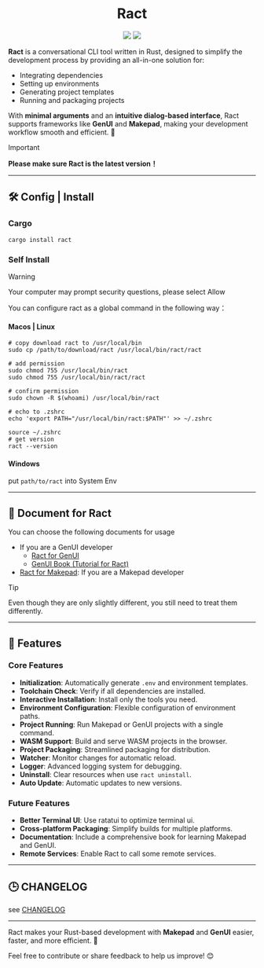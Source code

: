 <div align="center">
  <h1>Ract</h1>

  <img src="https://img.shields.io/badge/Ract-0.2.0-orange?style=flat-square&logo=rust&logoColor=%23fff&labelColor=%23DEA584&color=%23DEA584"> 
  <img src="https://img.shields.io/badge/License-MIT-orange?style=flat-square&logoColor=%23fff&labelColor=%2323B898&color=%2323B898">
</div>

**Ract** is a conversational CLI tool written in Rust, designed to simplify the development process by providing an all-in-one solution for:  

- Integrating dependencies  
- Setting up environments  
- Generating project templates  
- Running and packaging projects  

With **minimal arguments** and an **intuitive dialog-based interface**, Ract supports frameworks like **GenUI** and **Makepad**, making your development workflow smooth and efficient. 🚀

> [!IMPORTANT]
> **Please make sure Ract is the latest version！**

---

## 🛠️ Config | Install

### Cargo

```shell
cargo install ract
```

### Self Install

> [!WARNING]
> Your computer may prompt security questions, please select Allow

You can configure ract as a global command in the following way：

#### Macos | Linux

```shell
# copy download ract to /usr/local/bin
sudo cp /path/to/download/ract /usr/local/bin/ract/ract

# add permission
sudo chmod 755 /usr/local/bin/ract
sudo chmod 755 /usr/local/bin/ract/ract

# confirm permission
sudo chown -R $(whoami) /usr/local/bin/ract

# echo to .zshrc
echo 'export PATH="/usr/local/bin/ract:$PATH"' >> ~/.zshrc

source ~/.zshrc
# get version
ract --version
```

#### Windows

put `path/to/ract` into System Env

---

## 📖 Document for Ract

You can choose the following documents for usage

- If you are a GenUI developer
  - [Ract for GenUI](./README/gen_ui.md)
  - [GenUI Book (Tutorial for Ract)](https://privoce.github.io/GenUI.github.io/tools/ract/introduction)
- [Ract for Makepad](./README/makepad.md): If you are a Makepad developer

> [!TIP]
>
> Even though they are only slightly different, you still need to treat them differently.

---

## 🎯 Features  

### Core Features  

- **Initialization**: Automatically generate `.env` and environment templates.  
- **Toolchain Check**: Verify if all dependencies are installed.  
- **Interactive Installation**: Install only the tools you need.  
- **Environment Configuration**: Flexible configuration of environment paths.  
- **Project Running**: Run Makepad or GenUI projects with a single command.  
- **WASM Support**: Build and serve WASM projects in the browser.  
- **Project Packaging**: Streamlined packaging for distribution.  
- **Watcher**: Monitor changes for automatic reload.  
- **Logger**: Advanced logging system for debugging.  
- **Uninstall**: Clear resources when use `ract uninstall`.
- **Auto Update**: Automatic updates to new versions.

### Future Features  

- **Better Terminal UI**: Use ratatui to optimize terminal ui.
- **Cross-platform Packaging**: Simplify builds for multiple platforms.  
- **Documentation**: Include a comprehensive book for learning Makepad and GenUI.  
- **Remote Services**: Enable Ract to call some remote services.

---

## 🕒 CHANGELOG

see [CHANGELOG](./CHANGELOG.md)

---

Ract makes your Rust-based development with **Makepad** and **GenUI** easier, faster, and more efficient. 🎉  

Feel free to contribute or share feedback to help us improve! 😊 